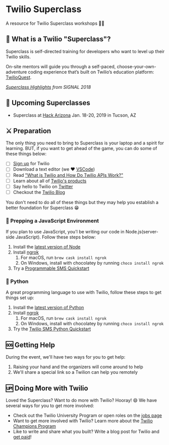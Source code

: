 # Twilio Superclass

A resource for Twilio Superclass workshops 🎉😄

## 🤔 What is a Twilio "Superclass"?

Superclass is self-directed training for developers who want to level up their Twilio skills.

On-site mentors will guide you through a self-paced, choose-your-own-adventure coding experience that’s built on Twilio’s education platform: [TwilioQuest](https://www.twilio.com/quest).

*[Superclass Highlights](https://www.youtube.com/watch?v=Epx7a-swzmo) from SIGNAL 2018*

## 📆 Upcoming Superclasses
- Superclass at [Hack Arizona](https://hackarizona.org/) Jan. 18-20, 2019 in Tucson, AZ

## ⚔️ Preparation 

The only thing you need to bring to Superclass is your laptop and a spirit for learning. BUT, if you want to get ahead of the game, you can do some of these things below:

- [ ] [Sign up](https://www.twilio.com/try-twilio) for Twilio
- [ ] Download a text editor (we ❤️ [VSCode](https://code.visualstudio.com/download))
- [ ] Read ["What is Twilio and How Do Twilio APIs Work?"](https://www.twilio.com/learn/twilio-101/what-is-twilio)
- [ ] Learn about all of [Twilio's products](https://www.twilio.com/products)
- [ ] Say hello to Twilio on [Twitter](https://twitter.com/search?f=users&vertical=default&q=%40twilio&src=typd)
- [ ] Checkout the [Twilio Blog](https://www.twilio.com/blog/)

You don't need to do all of these things but they may help you establish a better foundation for Superclass 😁
 
### 💛 Prepping a JavaScript Environment 

If you plan to use JavaScript, you'l be writing our code in Node.js(server-side JavaScript). Follow these steps below:

1. Install the [latest version of Node](https://nodejs.org/en/download/)
2. Install [ngrok](https://ngrok.com/) 
    1. For macOS, run `brew cask install ngrok`
    2. On Windows, install with chocolatey by running `choco install ngrok`
3. Try a [Programmable SMS Quickstart](https://www.twilio.com/docs/sms/quickstart/node#send-an-outbound-sms-message-with-nodejs)

### 🐍 Python

A great programming language to use with Twilio, follow these steps to get things set up:

1. Install the [latest version of Python](https://www.python.org/downloads/)
2. Install [ngrok](https://ngrok.com/) 
    1. For macOS, run `brew cask install ngrok`
    2. On Windows, install with chocolatey by running `choco install ngrok`
3. Try the [Twilio SMS Python Quickstart](https://www.twilio.com/docs/sms/quickstart/python)


## 🆘 Getting Help

During the event, we'll have two ways for you to get help:

1. Raising your hand and the organizers will come around to help
2. We'll share a special link so a Twilion can help you remotely 

## 🆙 Doing More with Twilio  

Loved the Superclass? Want to do more with Twilio? Hooray! 😄 We have several ways for you to get more involved:

- Check out the Twilio University Program or open roles on the [jobs page](https://www.twilio.com/company/jobs)
- Want to get more involved with Twilio? Learn more about the [Twilio Champions Program](https://www.twilio.com/blog/introducing-twilio-champions-program) 
- Like to write and share what you built? Write a blog post for Twilio and [get paid](https://go.twilio.com/twilio-voices/)! 
